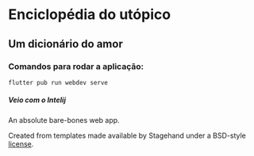 # Enciclopédia do utópico
## Um dicionário do amor

### Comandos para rodar a aplicação:
```flutter pub run webdev serve```

##### Veio com o Intelij
An absolute bare-bones web app.

Created from templates made available by Stagehand under a BSD-style
[license](https://github.com/dart-lang/stagehand/blob/master/LICENSE).

